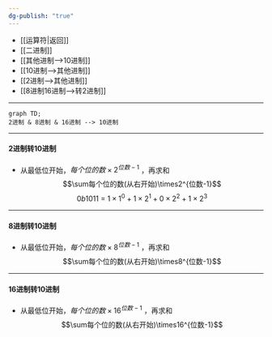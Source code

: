 ```yaml
---
dg-publish: "true"
---
```

- [[运算符|返回]]  
- [[二进制]]
- [[其他进制-->10进制]] 
- [[10进制-->其他进制]]  
- [[2进制-->其他进制]] 
- [[8进制16进制-->转2进制]] 
---
```mermaid
graph TD;
2进制 & 8进制 & 16进制 --> 10进制
```
- ---
#### 2进制转10进制
- 从最低位开始，$每个位的数\times2^{位数-1}$ ，再求和
$$\sum每个位的数(从右开始)\times2^{位数-1}$$
$$0b1011~=~1\times1^{0}+1\times2^{1}+0\times2^{2}+1\times2^{3}$$
---
#### 8进制转10进制
- 从最低位开始，$每个位的数\times8^{位数-1}$ ，再求和
$$\sum每个位的数(从右开始)\times8^{位数-1}$$
---
#### 16进制转10进制
- 从最低位开始，$每个位的数\times16^{位数-1}$ ，再求和
$$\sum每个位的数(从右开始)\times16^{位数-1}$$